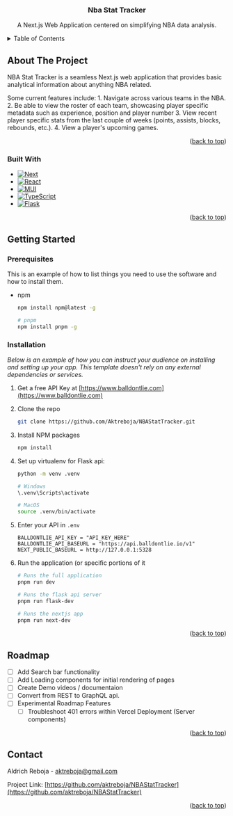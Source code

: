 <!-- Improved compatibility of back to top link: See: https://github.com/othneildrew/Best-README-Template/pull/73 -->

<a name="readme-top"></a>

<!--
*** Thanks for checking out the Best-README-Template. If you have a suggestion
*** that would make this better, please fork the repo and create a pull request
*** or simply open an issue with the tag "enhancement".
*** Don't forget to give the project a star!
*** Thanks again! Now go create something AMAZING! :D
-->

<!-- PROJECT LOGO -->
<br />
<div align="center">
<!--   <a href="https://github.com/othneildrew/Best-README-Template">
    <img src="images/logo.png" alt="Logo" width="80" height="80">
  </a> -->

  <h3 align="center">Nba Stat Tracker</h3>

  <p align="center">
    A Next.js Web Application centered on simplifying NBA data analysis.
<!--     <br />
    <a href="https://github.com/othneildrew/Best-README-Template"><strong>Explore the docs »</strong></a>
    <br />
    <br />
    <a href="https://github.com/othneildrew/Best-README-Template">View Demo</a>
    ·
    <a href="https://github.com/othneildrew/Best-README-Template/issues">Report Bug</a>
    ·
    <a href="https://github.com/othneildrew/Best-README-Template/issues">Request Feature</a> -->
  </p>
</div>

<!-- TABLE OF CONTENTS -->
<details>
  <summary>Table of Contents</summary>
  <ol>
    <li>
      <a href="#about-the-project">About The Project</a>
      <ul>
        <li><a href="#built-with">Built With</a></li>
      </ul>
    </li>
    <li>
      <a href="#getting-started">Getting Started</a>
      <ul>
        <li><a href="#prerequisites">Prerequisites</a></li>
        <li><a href="#installation">Installation</a></li>
      </ul>
    </li>
    <li><a href="#roadmap">Roadmap</a></li>
    <li><a href="#contact">Contact</a></li>
  </ol>
</details>

<!-- ABOUT THE PROJECT -->

## About The Project

NBA Stat Tracker is a seamless Next.js web application that provides basic analytical information about anything NBA related.

Some current features include: 1. Navigate across various teams in the NBA. 2. Be able to view the roster of each team, showcasing player specific metadata such as experience, position and player number 3. View recent player specific stats from the last couple of weeks (points, assists, blocks, rebounds, etc.). 4. View a player's upcoming games.

<p align="right">(<a href="#readme-top">back to top</a>)</p>

### Built With

- [![Next][Next.js]][Next-url]
- [![React][React.js]][React-url]
- [![MUI][MaterialUI]][MaterialUI-url]
- [![TypeScript][TypeScript]][TypeScript-url]
- [![Flask][Flask]][Flask-url]

<p align="right">(<a href="#readme-top">back to top</a>)</p>

<!-- GETTING STARTED -->

## Getting Started

### Prerequisites

This is an example of how to list things you need to use the software and how to install them.

- npm

  ```sh
  npm install npm@latest -g

  # pnpm
  npm install pnpm -g
  ```

### Installation

_Below is an example of how you can instruct your audience on installing and setting up your app. This template doesn't rely on any external dependencies or services._

1. Get a free API Key at [https://www.balldontlie.com](https://www.balldontlie.com)
2. Clone the repo
   ```sh
   git clone https://github.com/Aktreboja/NBAStatTracker.git
   ```
3. Install NPM packages
   ```sh
   npm install
   ```
4. Set up virtualenv for Flask api:

   ```sh
   python -m venv .venv

   # Windows
   \.venv\Scripts\activate

   # MacOS
   source .venv/bin/activate
   ```

5. Enter your API in `.env`

   ```env
   BALLDONTLIE_API_KEY = "API_KEY_HERE"
   BALLDONTLIE_API_BASEURL = "https://api.balldontlie.io/v1"
   NEXT_PUBLIC_BASEURL = http://127.0.0.1:5328
   ```

6. Run the application (or specific portions of it

   ```sh
   # Runs the full application
   pnpm run dev

   # Runs the flask api server
   pnpm run flask-dev

   # Runs the nextjs app
   pnpm run next-dev
   ```

<p align="right">(<a href="#readme-top">back to top</a>)</p>

<!-- ROADMAP -->

## Roadmap

- [ ] Add Search bar functionality
- [ ] Add Loading components for initial rendering of pages
- [ ] Create Demo videos / documentaion
- [ ] Convert from REST to GraphQL api.
- [ ] Experimental Roadmap Features
  - [ ] Troubleshoot 401 errors within Vercel Deployment (Server components)

<p align="right">(<a href="#readme-top">back to top</a>)</p>

<!-- CONTACT -->

## Contact

Aldrich Reboja - aktreboja@gmail.com

Project Link: [https://github.com/aktreboja/NBAStatTracker](https://github.com/aktreboja/NBAStatTracker)

<p align="right">(<a href="#readme-top">back to top</a>)</p>

<!-- MARKDOWN LINKS & IMAGES -->
<!-- https://www.markdownguide.org/basic-syntax/#reference-style-links -->

[linkedin-shield]: https://img.shields.io/badge/-LinkedIn-black.svg?style=for-the-badge&logo=linkedin&colorB=555
[linkedin-url]: https://linkedin.com/in/aktreboja
[Next.js]: https://img.shields.io/badge/next.js-000000?style=for-the-badge&logo=nextdotjs&logoColor=white
[Next-url]: https://nextjs.org/
[TypeScript]: https://img.shields.io/badge/TypeScript-007ACC?style=for-the-badge&logo=typescript&logoColor=white
[TypeScript-url]: https://www.typescriptlang.org/
[React.js]: https://img.shields.io/badge/React-20232A?style=for-the-badge&logo=react&logoColor=61DAFB
[React-url]: https://reactjs.org/
[Flask]: https://img.shields.io/badge/Flask-007ACC?style=for-the-badge&logo=flask&logoColor=white
[Flask-url]: https://flask.palletsprojects.com/en/3.0.x/
[MaterialUI]: https://img.shields.io/badge/Material%20UI-007FFF?style=for-the-badge&logo=mui&logoColor=white
[MaterialUI-url]: https://mui.com/material-ui/
